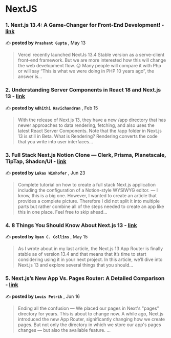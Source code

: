 
<h1>NextJS</h1>
<h3>1. Next.js 13.4: A Game-Changer for Front-End Development! - <a href=https://medium.com/@prashantg9912/how-nextjs-13-4-will-change-front-end-development-883546209786?source=tag_page---------0-85--------------------ba89c342_3487_4a49_953b_44dff1bdf4eb-------17 target="_blank" rel="noopener noreferrer">link</a></h3>

✍️ **posted by `Prashant Gupta`** , <date>May 13</date>

<blockquote>Vercel recently launched NextJs 13.4 Stable version as a serve-client front-end framework. But we are more interested how this will change the web development flow. 😉 Many people will compare it with Php or will say “This is what we were doing in PHP 10 years ago”, the answer is…</blockquote>

<h3>2. Understanding Server Components in React 18 and Next.js 13 - <a href=https://medium.com/@adhithiravi/what-are-server-components-and-client-components-in-react-18-and-next-js-13-6f869c0c66b0?source=tag_page---------1-85--------------------ba89c342_3487_4a49_953b_44dff1bdf4eb-------17 target="_blank" rel="noopener noreferrer">link</a></h3>

✍️ **posted by `Adhithi Ravichandran`** , <date>Feb 15</date>

<blockquote>With the release of Next.js 13, they have a new /app directory that has newer approaches to data rendering, fetching, and also uses the latest React Server Components. Note that the /app folder in Next.js 13 is still in Beta. What is Rendering? Rendering converts the code that you write into user interfaces…</blockquote>

<h3>3. Full Stack Next.js Notion Clone — Clerk, Prisma, Planetscale, TipTap, Shadcn/UI - <a href=https://medium.com/gitconnected/full-stack-next-js-notion-clone-clerk-prisma-planetscale-tiptap-shadcn-ui-5cae5ad7bfc7?source=tag_page---------2-85--------------------ba89c342_3487_4a49_953b_44dff1bdf4eb-------17 target="_blank" rel="noopener noreferrer">link</a></h3>

✍️ **posted by `Lukas Wimhofer`** , <date>Jun 23</date>

<blockquote>Complete tutorial on how to create a full stack Next.js application including the configuration of a Notion-style WYSIWYG editor. —  I know, this is a big one. However, I wanted to create an article that provides a complete picture. Therefore I did not split it into multiple parts but rather combine all of the steps needed to create an app like this in one place. Feel free to skip ahead…</blockquote>

<h3>4. 8 Things You Should Know About Next.js 13 - <a href=https://medium.com/better-programming/8-things-you-should-know-about-next-js-13-969291f168ec?source=tag_page---------3-85--------------------ba89c342_3487_4a49_953b_44dff1bdf4eb-------17 target="_blank" rel="noopener noreferrer">link</a></h3>

✍️ **posted by `Ryan C. Collins`** , <date>May 15</date>

<blockquote>As I wrote about in my last article, the Next.js 13 App Router is finally stable as of version 13.4 and that means that it’s time to start considering using it in your next project. In this article, we’ll dive into Next.js 13 and explore several things that you should…</blockquote>

<h3>5. Next.js’s New App Vs. Pages Router: A Detailed Comparison - <a href=https://medium.com/javascript-in-plain-english/next-jss-new-app-vs-pages-router-a-detailed-comparison-46f846963af5?source=tag_page---------4-85--------------------ba89c342_3487_4a49_953b_44dff1bdf4eb-------17 target="_blank" rel="noopener noreferrer">link</a></h3>

✍️ **posted by `Louis Petrik`** , <date>Jun 16</date>

<blockquote>Ending all the confusion —  We placed our pages in Next's "pages" directory for years. 
This is about to change now. A while ago, Next.js introduced the new App Router, significantly changing how we create pages. But not only the directory in which we store our app's pages changes — but also the available feature. …</blockquote>

